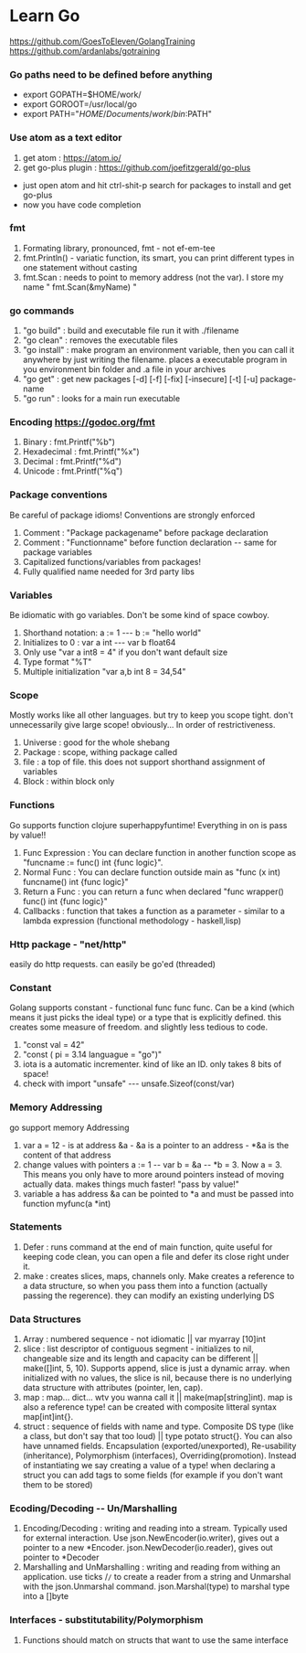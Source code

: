 # Learn Go

https://github.com/GoesToEleven/GolangTraining
https://github.com/ardanlabs/gotraining

### Go paths need to be defined before anything

* export GOPATH=$HOME/work/
* export GOROOT=/usr/local/go
* export PATH="$HOME/Documents/work/bin:$PATH"

### Use atom as a text editor

1. get atom : https://atom.io/
2. get go-plus plugin : https://github.com/joefitzgerald/go-plus
* just open atom and hit ctrl-shit-p search for packages to install and get go-plus
* now you have code completion

### fmt

1. Formating library, pronounced, fmt - not ef-em-tee
2. fmt.Println() - variatic function, its smart, you can print different types in one statement without casting
3. fmt.Scan : needs to point to memory address (not the var). I store my name " fmt.Scan(&myName) "

### go commands

1. "go build" : build and executable file run it with  ./filename
2. "go clean" : removes the executable files
3. "go install" : make program an environment variable, then you can call it anywhere by just writing the filename. places a executable program in you environment bin folder and .a file in your archives
4. "go get" :  get new packages [-d] [-f] [-fix] [-insecure] [-t] [-u] package-name
5. "go run" : looks for a main run executable

### Encoding https://godoc.org/fmt
1. Binary : fmt.Printf("%b")
2. Hexadecimal : fmt.Printf("%x")
3. Decimal : fmt.Printf("%d")
4. Unicode : fmt.Printf("%q")

### Package conventions

Be careful of package idioms! Conventions are strongly enforced

1. Comment : "Package packagename" before package declaration
2. Comment : "Functionname" before function declaration -- same for package variables
3. Capitalized functions/variables from packages!
4. Fully qualified name needed for 3rd party libs

### Variables

Be idiomatic with go variables. Don't be some kind of space cowboy.

1. Shorthand notation: a := 1 --- b := "hello world"
2. Initializes to 0 : var a int --- var b float64
3. Only use "var a int8 = 4" if you don't want default size
4. Type format "%T"
5. Multiple initialization "var a,b int 8 = 34,54"

### Scope

Mostly works like all other languages. but try to keep you scope tight. don't unnecessarily give large scope! obviously...
In order of restrictiveness.

1. Universe : good for the whole shebang
2. Package : scope, withing package called
3. file : a top of file. this does not support shorthand assignment of variables
4. Block : within block only

### Functions

Go supports function clojure superhappyfuntime! Everything in on is pass by value!!

1. Func Expression : You can declare function in another function scope as "funcname := func() int {func logic}".
2. Normal Func : You can declare function outside main as "func (x int) funcname() int {func logic}"
3. Return a Func : you can return a func when declared "func wrapper() func() int {func logic}"
4. Callbacks : function that takes a function as a parameter - similar to a lambda expression (functional methodology - haskell,lisp)

### Http package - "net/http"
easily do http requests. can easily be go'ed (threaded)

### Constant
Golang supports constant - functional func func func.
Can be a kind (which means it just picks the ideal type) or a type that is explicitly defined. this creates some measure of freedom. and slightly less tedious to code.

1. "const val = 42"
2. "const ( pi = 3.14 languague = "go")"
3. iota is a automatic incrementer. kind of like an ID. only takes 8 bits of space!
4. check with import "unsafe" --- unsafe.Sizeof(const/var)

### Memory Addressing
go support memory Addressing

1. var a = 12 - is at address &a - &a is a pointer to an address - \*&a is the content of that address
2. change values with pointers a := 1 -- var b = &a -- \*b = 3. Now a = 3. This means you only have to more around pointers instead of moving actually data. makes things much faster! "pass by value!"
3. variable a has address &a can be pointed to \*a and must be passed into function myfunc(a \*int)

### Statements
1. Defer : runs command at the end of main function, quite useful for keeping code clean, you can open a file and defer its close right under it.
2. make : creates slices, maps, channels only. Make creates a reference to a data structure, so when you pass them into a function (actually passing the regerence). they can modify an existing underlying DS

### Data Structures
1. Array : numbered sequence - not idiomatic || var myarray [10]int
2. slice : list descriptor of contiguous segment - initializes to nil, changeable size and its length and capacity can be different || make([]int, 5, 10). Supports append, slice is just a dynamic array. when initialized with no values, the slice is nil, because there is no underlying data structure with attributes (pointer, len, cap).
3. map : map... dict... wtv you wanna call it || make(map[string]int). map is also a reference type! can be created with composite litteral syntax map[int]int{}.
4. struct : sequence of fields with name and type. Composite DS type (like a class, but don't say that too loud) || type potato struct{}. You can also have unnamed fields. Encapsulation (exported/unexported), Re-usability (inheritance), Polymorphism (interfaces), Overriding(promotion). Instead of instantiating we say creating a value of a type! when declaring a struct you can add tags to some fields (for example if you don't want them to be stored)

### Ecoding/Decoding -- Un/Marshalling
1. Encoding/Decoding : writing and reading into a stream. Typically used for external interaction.  Use json.NewEncoder(io.writer), gives out a pointer to a new \*Encoder. json.NewDecoder(io.reader), gives out pointer to \*Decoder
2. Marshalling and UnMarshalling : writing and reading from withing an application. use ticks /`/` to create a reader from a string and Unmarshal with the json.Unmarshal command. json.Marshal(type) to marshal type into a []byte

### Interfaces - substitutability/Polymorphism
1. Functions should match on structs that want to use the same interface
